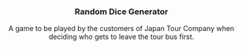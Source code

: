 <div id="top"></div>

<!-- PROJECT SHIELDS -->
<!--
*** At the bottom of this document for the declaration of the reference variables
*** for contributors-url, forks-url, etc. 
-->


<!--
*** At the bottom of this document for the declaration of the reference variables
*** for contributors-url, forks-url, etc. 
-->

<!--PROJECT LOGO 
<br />
<div align="center">
  <a href="https://github.com/paulthesoftwareengineer/OpenDoors">
    <img src="images/logo.png" alt="Logo" width="80" height="80">
  </a>
-->
  
  
<h3 align="center">Random Dice Generator</h3>

  <p align="center">
  A game to be played by the customers of Japan Tour Company when deciding who gets to leave the tour bus first.  
  </p>
</div>


